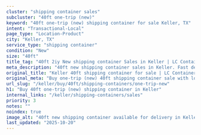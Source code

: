 ```yaml
---
cluster: "shipping container sales"
subcluster: "40ft one-trip (new)"
keyword: "40ft one-trip (new) shipping container for sale Keller, TX"
intent: "Transactional-Local"
page_type: "Location-Product"
city: "Keller, TX"
service_type: "shipping container"
condition: "New"
size: "40ft"
title_tag: "40ft 2iy New shipping container Sales in Keller | LC Container"
meta_description: "40ft new shipping container sales in Keller. Fast delivery, competitive pricing. Serving shipping containers area. Quote ID: RTZ. Call (214) 524-4168 for your free quote today."
original_title: "Keller 40ft shipping container for sale | LC Container"
original_meta: "Buy one-trip (new) 40ft shipping container sale with local delivery in Keller, TX. LC Container — local Since 2003. Request a fast quote today."
url_slug: "/keller/buy/40ft/shipping-containers/one-trip-new"
h1: "Buy 40ft one-trip (new) shipping container in Keller"
internal_links: "/keller/shipping-containers/sales"
priority: 3
notes: ""
noindex: true
image_alt: "40ft new shipping container available for delivery in Keller"
last_updated: "2025-10-20"
---
```


<!-- TODO: Add unique city/inventory copy, images, and internal links here. -->

